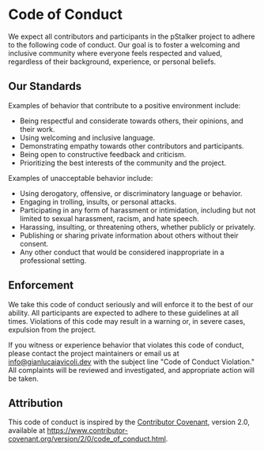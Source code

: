 # Code of Conduct

We expect all contributors and participants in the pStalker project to adhere to the following code of conduct. Our goal is to foster a welcoming and inclusive community where everyone feels respected and valued, regardless of their background, experience, or personal beliefs.

## Our Standards

Examples of behavior that contribute to a positive environment include:

- Being respectful and considerate towards others, their opinions, and their work.
- Using welcoming and inclusive language.
- Demonstrating empathy towards other contributors and participants.
- Being open to constructive feedback and criticism.
- Prioritizing the best interests of the community and the project.

Examples of unacceptable behavior include:

- Using derogatory, offensive, or discriminatory language or behavior.
- Engaging in trolling, insults, or personal attacks.
- Participating in any form of harassment or intimidation, including but not limited to sexual harassment, racism, and hate speech.
- Harassing, insulting, or threatening others, whether publicly or privately.
- Publishing or sharing private information about others without their consent.
- Any other conduct that would be considered inappropriate in a professional setting.

## Enforcement

We take this code of conduct seriously and will enforce it to the best of our ability. All participants are expected to adhere to these guidelines at all times. Violations of this code may result in a warning or, in severe cases, expulsion from the project.

If you witness or experience behavior that violates this code of conduct, please contact the project maintainers or email us at [info@gianlucaiavicoli.dev](mailto:info@gianlucaiavicoli.dev) with the subject line "Code of Conduct Violation." All complaints will be reviewed and investigated, and appropriate action will be taken.

## Attribution

This code of conduct is inspired by the [Contributor Covenant](https://www.contributor-covenant.org), version 2.0, available at https://www.contributor-covenant.org/version/2/0/code_of_conduct.html.